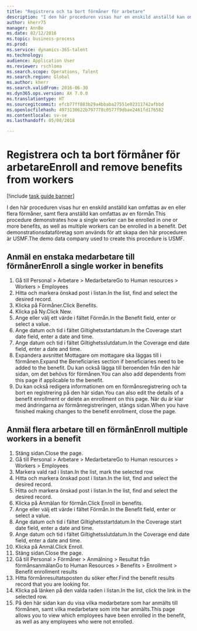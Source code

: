 ```yaml
--- 
title: "Registrera och ta bort förmåner för arbetare"
description: "I den här proceduren visas hur en enskild anställd kan omfattas av en eller flera förmåner, samt flera anställd kan omfattas av en förmån."
author: kherr75
manager: AnnBe
ms.date: 02/12/2016
ms.topic: business-process
ms.prod: 
ms.service: dynamics-365-talent
ms.technology: 
audience: Application User
ms.reviewer: rschloma
ms.search.scope: Operations, Talent
ms.search.region: Global
ms.author: kherr
ms.search.validFrom: 2016-06-30
ms.dyn365.ops.version: AX 7.0.0
ms.translationtype: HT
ms.sourcegitcommit: efcb77ff883b29a4bbaba27551e02311742afbbd
ms.openlocfilehash: 4973130622b797778c0577f9dbae2461fd176582
ms.contentlocale: sv-se
ms.lasthandoff: 05/08/2018

---
```

# <a name="enroll-and-remove-benefits-from-workers"></a><span data-ttu-id="ff906-103">Registrera och ta bort förmåner för arbetare</span><span class="sxs-lookup"><span data-stu-id="ff906-103">Enroll and remove benefits from workers</span></span>

[!include [task guide banner](../../includes/task-guide-banner.md)]

<span data-ttu-id="ff906-104">I den här proceduren visas hur en enskild anställd kan omfattas av en eller flera förmåner, samt flera anställd kan omfattas av en förmån.</span><span class="sxs-lookup"><span data-stu-id="ff906-104">This procedure demonstrates how a single worker can be enrolled in one or more benefits, as well as multiple workers can be enrolled in a benefit.</span></span> <span data-ttu-id="ff906-105">Det demonstrationsdataföretag som används för att skapa den här proceduren är USMF.</span><span class="sxs-lookup"><span data-stu-id="ff906-105">The demo data company used to create this procedure is USMF.</span></span>


## <a name="enroll-a-single-worker-in-benefits"></a><span data-ttu-id="ff906-106">Anmäl en enstaka medarbetare till förmåner</span><span class="sxs-lookup"><span data-stu-id="ff906-106">Enroll a single worker in benefits</span></span>
1. <span data-ttu-id="ff906-107">Gå till Personal > Arbetare > Medarbetare</span><span class="sxs-lookup"><span data-stu-id="ff906-107">Go to Human resources > Workers > Employees</span></span>
2. <span data-ttu-id="ff906-108">Hitta och markera önskad post i listan.</span><span class="sxs-lookup"><span data-stu-id="ff906-108">In the list, find and select the desired record.</span></span>
3. <span data-ttu-id="ff906-109">Klicka på Förmåner.</span><span class="sxs-lookup"><span data-stu-id="ff906-109">Click Benefits.</span></span>
4. <span data-ttu-id="ff906-110">Klicka på Ny.</span><span class="sxs-lookup"><span data-stu-id="ff906-110">Click New.</span></span>
5. <span data-ttu-id="ff906-111">Ange eller välj ett värde i fältet Förmån.</span><span class="sxs-lookup"><span data-stu-id="ff906-111">In the Benefit field, enter or select a value.</span></span>
6. <span data-ttu-id="ff906-112">Ange datum och tid i fältet Giltighetsstartdatum.</span><span class="sxs-lookup"><span data-stu-id="ff906-112">In the Coverage start date field, enter a date and time.</span></span>
7. <span data-ttu-id="ff906-113">Ange datum och tid i fältet Giltighetsslutdatum.</span><span class="sxs-lookup"><span data-stu-id="ff906-113">In the Coverage end date field, enter a date and time.</span></span>
8. <span data-ttu-id="ff906-114">Expandera avsnittet Mottagare om mottagare ska läggas till i förmånen.</span><span class="sxs-lookup"><span data-stu-id="ff906-114">Expand the Beneficiaries section if beneficiaries need to be added to the benefit.</span></span> <span data-ttu-id="ff906-115">Du kan också lägga till beroenden från den här sidan, om det behövs för förmånen.</span><span class="sxs-lookup"><span data-stu-id="ff906-115">You can also add dependents from this page if applicable to the benefit.</span></span>
9. <span data-ttu-id="ff906-116">Du kan också redigera informationen om en förmånsregistrering och ta bort en registrering på den här sidan.</span><span class="sxs-lookup"><span data-stu-id="ff906-116">You can also edit the details of a benefit enrollment or delete an enrollment on this page.</span></span> <span data-ttu-id="ff906-117">När du är klar med ändringarna av förmånregistreringen, stängs sidan.</span><span class="sxs-lookup"><span data-stu-id="ff906-117">When you have finished making changes to the benefit enrollment, close the page.</span></span>

## <a name="enroll-multiple-workers-in-a-benefit"></a><span data-ttu-id="ff906-118">Anmäl flera arbetare till en förmån</span><span class="sxs-lookup"><span data-stu-id="ff906-118">Enroll multiple workers in a benefit</span></span>
1. <span data-ttu-id="ff906-119">Stäng sidan.</span><span class="sxs-lookup"><span data-stu-id="ff906-119">Close the page.</span></span>
2. <span data-ttu-id="ff906-120">Gå till Personal > Arbetare > Medarbetare</span><span class="sxs-lookup"><span data-stu-id="ff906-120">Go to Human resources > Workers > Employees</span></span>
3. <span data-ttu-id="ff906-121">Markera vald rad i listan.</span><span class="sxs-lookup"><span data-stu-id="ff906-121">In the list, mark the selected row.</span></span>
4. <span data-ttu-id="ff906-122">Hitta och markera önskad post i listan.</span><span class="sxs-lookup"><span data-stu-id="ff906-122">In the list, find and select the desired record.</span></span>
5. <span data-ttu-id="ff906-123">Hitta och markera önskad post i listan.</span><span class="sxs-lookup"><span data-stu-id="ff906-123">In the list, find and select the desired record.</span></span>
6. <span data-ttu-id="ff906-124">Klicka på Anmälan för förmån.</span><span class="sxs-lookup"><span data-stu-id="ff906-124">Click Enroll in benefits.</span></span>
7. <span data-ttu-id="ff906-125">Ange eller välj ett värde i fältet Förmån.</span><span class="sxs-lookup"><span data-stu-id="ff906-125">In the Benefit field, enter or select a value.</span></span>
8. <span data-ttu-id="ff906-126">Ange datum och tid i fältet Giltighetsstartdatum.</span><span class="sxs-lookup"><span data-stu-id="ff906-126">In the Coverage start date field, enter a date and time.</span></span>
9. <span data-ttu-id="ff906-127">Ange datum och tid i fältet Giltighetsslutdatum.</span><span class="sxs-lookup"><span data-stu-id="ff906-127">In the Coverage end date field, enter a date and time.</span></span>
10. <span data-ttu-id="ff906-128">Klicka på Anmäl.</span><span class="sxs-lookup"><span data-stu-id="ff906-128">Click Enroll.</span></span>
11. <span data-ttu-id="ff906-129">Stäng sidan.</span><span class="sxs-lookup"><span data-stu-id="ff906-129">Close the page.</span></span>
12. <span data-ttu-id="ff906-130">Gå till Personal > Förmåner > Anmälning > Resultat från förmånsanmälan</span><span class="sxs-lookup"><span data-stu-id="ff906-130">Go to Human Resources > Benefits > Enrollment > Benefit enrollment results</span></span>
13. <span data-ttu-id="ff906-131">Hitta förmånresultatsposten du söker efter.</span><span class="sxs-lookup"><span data-stu-id="ff906-131">Find the benefit results record that you are looking for.</span></span>
14. <span data-ttu-id="ff906-132">Klicka på länken på den valda raden i listan.</span><span class="sxs-lookup"><span data-stu-id="ff906-132">In the list, click the link in the selected row.</span></span>
15. <span data-ttu-id="ff906-133">På den här sidan kan du visa vilka medarbetare som har anmälts till förmånen, samt vilka medarbetare som inte har anmälts.</span><span class="sxs-lookup"><span data-stu-id="ff906-133">This page allows you to view which employees have been enrolled in the benefit, as well as any employees who were not enrolled.</span></span>


